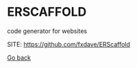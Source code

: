 # ERSCAFFOLD
 
 code generator for websites
 
 SITE: https://github.com/fxdave/ERScaffold

 [Go back](https://portable-linux-apps.github.io/apps.html)
